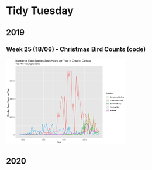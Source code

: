 # Tidy Tuesday

## 2019

### Week 25 (18/06) - Christmas Bird Counts [(code)](https://github.com/EllenMGibbs14/Data-Visualisation/tree/master/Tidy%20Tuesday/TT_2019_Wk25/TT_18062019.R)

<img src="https://github.com/EllenMGibbs14/Data-Visualisation/blob/master/Tidy%20Tuesday/Plots/TT_18062019.png" width="65%" />

## 2020

